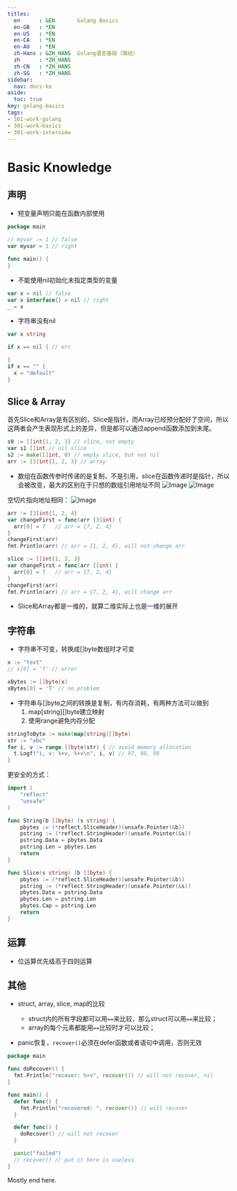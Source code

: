 ```yaml
---
titles: 
  en      : &EN       Golang Basics
  en-GB   : *EN
  en-US   : *EN
  en-CA   : *EN
  en-AU   : *EN
  zh-Hans : &ZH_HANS  Golang语言基础（面经）
  zh      : *ZH_HANS
  zh-CN   : *ZH_HANS
  zh-SG   : *ZH_HANS
sidebar:
  nav: docs-ko
aside:
  toc: true
key: golang-basics
tags:
- 301-work-golang
- 301-work-basics
- 301-work-interview
---
```


# Basic Knowledge

## 声明

- 短变量声明只能在函数内部使用

```go
package main

// myvar := 1 // false
var myvar = 1 // right

func main() {
}
```

- 不能使用nil初始化未指定类型的变量

```go
var x = nil // false
var x interface{} = nil // right
_ = x
```

- 字符串没有nil

```go
var x string

if x == nil { // err

}
if x == "" {
  x = "default"
}
```

## Slice & Array

首先Slice和Array是有区别的，Slice是指针，而Array已经预分配好了空间，所以这两者会产生表现形式上的差异，但是都可以通过append函数添加到末尾。
```go
s0 := []int{1, 2, 3} // slice, not empty
var s1 []int // nil slice
s2 := make([]int, 0) // empty slice, but not nil
arr := [3]int{1, 2, 3} // array
```

- 数组在函数传参时传递的是复制，不是引用，slice在函数传递时是指针，所以会被改变，最大的区别在于只想的数组引用地址不同
![Image](https://mmbiz.qpic.cn/mmbiz_png/FmVWPHrDdnmEnIljHLiaRm4UQYQugoxmeN2PG36E45eGuuibRZQQQrnxAIb9EC67judR31DewqtrNiaw2nrs5rmDQ/640?wx_fmt=png&tp=webp&wxfrom=5&wx_lazy=1&wx_co=1)
![Image](https://mmbiz.qpic.cn/mmbiz_png/FmVWPHrDdnmEnIljHLiaRm4UQYQugoxmeN2PG36E45eGuuibRZQQQrnxAIb9EC67judR31DewqtrNiaw2nrs5rmDQ/640?wx_fmt=png&tp=webp&wxfrom=5&wx_lazy=1&wx_co=1)

空切片指向地址相同：
![Image](https://mmbiz.qpic.cn/mmbiz_png/FmVWPHrDdnmEnIljHLiaRm4UQYQugoxmeTsMB2g7bOhTvZmtR1BxqbRAMtPjZaLhUpHmMuItBiatVDCTLw1ejZxA/640?wx_fmt=png&tp=webp&wxfrom=5&wx_lazy=1&wx_co=1)

```go
arr := [3]int{1, 2, 4}
var changeFirst = func(arr [3]int) {
  arr[0] = 7   // arr = {7, 2, 4}
}
changeFirst(arr)
fmt.Println(arr) // arr = {1, 2, 4}, will not change arr

slice := []int{1, 2, 3}
var changeFirst = func(arr []int) {
  arr[0] = 7   // arr = {7, 2, 4}
}
changeFirst(arr)
fmt.Println(arr) // arr = {7, 2, 4}, will change arr
```

- Slice和Array都是一维的，就算二维实际上也是一维的展开

## 字符串

- 字符串不可变，转换成[]byte数组时才可变

```go
x := "text"
// x[0] = 'T' // error

xBytes := []byte(x)
xBytes[0] = 'T' // no problem
```

- 字符串与[]byte之间的转换是复制，有内存消耗，有两种方法可以做到
  1. map[string][]byte建立映射
  2. 使用range避免内存分配

```go
stringToByte := make(map[string][]byte)
str := "abc"
for i, v := range []byte(str) { // avoid memory allocation
  t.Logf("i, v: %+v, %+v\n", i, v) // 97, 98, 99
}
```

更安全的方式：

```go
import (
    "reflect"
    "unsafe"
)

func String(b []byte) (s string) {
    pbytes := (*reflect.SliceHeader)(unsafe.Pointer(&b))
    pstring := (*reflect.StringHeader)(unsafe.Pointer(&s))
    pstring.Data = pbytes.Data
    pstring.Len = pbytes.Len
    return
}

func Slice(s string) (b []byte) {
    pbytes := (*reflect.SliceHeader)(unsafe.Pointer(&b))
    pstring := (*reflect.StringHeader)(unsafe.Pointer(&s))
    pbytes.Data = pstring.Data
    pbytes.Len = pstring.Len
    pbytes.Cap = pstring.Len
    return
}
```

## 运算

- 位运算优先级高于四则运算

## 其他

- struct, array, slice, map的比较
  - struct内的所有字段都可以用`==`来比较，那么struct可以用`==`来比较；
  - array的每个元素都能用`==`比较时才可以比较；

- panic恢复，`recover()`必须在defer函数或者语句中调用，否则无效

```go
package main

func doRecover() {
  fmt.Println("recover: %+v", recover()) // will not recover, nil
}

func main() {
  defer func() {
    fmt.Println("recovered: ", recover()) // will recover
  }

  defer func() {
    doRecover() // will not recover
  }

  panic("failed")
  // recover() // put it here is useless
}
```

Mostly end here. 